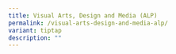 ```yaml
---
title: Visual Arts, Design and Media (ALP)
permalink: /visual-arts-design-and-media-alp/
variant: tiptap
description: ""
---
```

